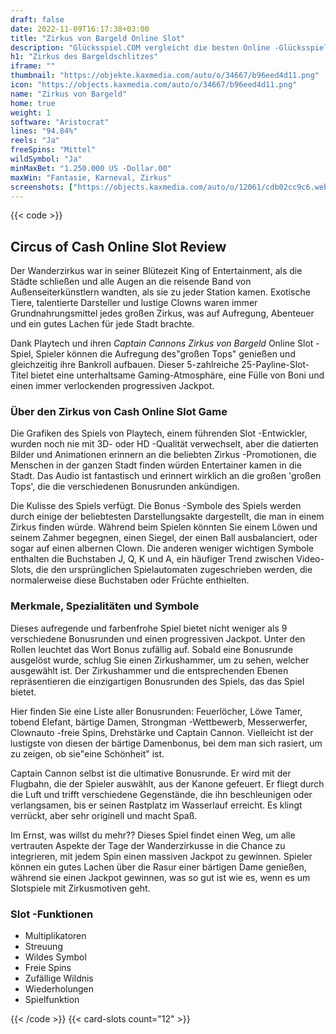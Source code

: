 ```yaml
---
draft: false
date: 2022-11-09T16:17:38+03:00
title: "Zirkus von Bargeld Online Slot"
description: "Glücksspiel.COM vergleicht die besten Online -Glücksspiel -Sites und -spiele der Kanada.  Unabhängige Produktbewertungen und exklusive Anmeldeangebote. Jetzt spielen!"
h1: "Zirkus des Bargeldschlitzes"
iframe: ""
thumbnail: "https://objekte.kaxmedia.com/auto/o/34667/b96eed4d11.png"
icon: "https://objects.kaxmedia.com/auto/o/34667/b96eed4d11.png"
name: "Zirkus von Bargeld"
home: true
weight: 1
software: "Aristocrat"
lines: "94.84%"
reels: "Ja"
freeSpins: "Mittel"
wildSymbol: "Ja"
minMaxBet: "1.250.000 US -Dollar.00"
maxWin: "Fantasie, Karneval, Zirkus"
screenshots: ["https://objects.kaxmedia.com/auto/o/12061/cdb02cc9c6.webp"]
---
```


{{< code >}}<h2>Circus of Cash Online Slot Review</h2><p>Der Wanderzirkus war in seiner Blütezeit King of Entertainment, als die Städte schließen und alle Augen an die reisende Band von Außenseiterkünstlern wandten, als sie zu jeder Station kamen. Exotische Tiere, talentierte Darsteller und lustige Clowns waren immer Grundnahrungsmittel jedes großen Zirkus, was auf Aufregung, Abenteuer und ein gutes Lachen für jede Stadt brachte.</p><p>Dank Playtech und ihren <em>Captain Cannons Zirkus von Bargeld</em> Online Slot -Spiel, Spieler können die Aufregung des"großen Tops" genießen und gleichzeitig ihre Bankroll aufbauen. Dieser 5-zahlreiche 25-Payline-Slot-Titel bietet eine unterhaltsame Gaming-Atmosphäre, eine Fülle von Boni und einen immer verlockenden progressiven Jackpot.</p><p></p><h3>Über den Zirkus von Cash Online Slot Game</h3><p>Die Grafiken des Spiels von Playtech, einem führenden Slot -Entwickler, wurden noch nie mit 3D- oder HD -Qualität verwechselt, aber die datierten Bilder und Animationen erinnern an die beliebten Zirkus -Promotionen, die Menschen in der ganzen Stadt finden würden Entertainer kamen in die Stadt. Das Audio ist fantastisch und erinnert wirklich an die großen 'großen Tops', die die verschiedenen Bonusrunden ankündigen.</p><p>Die Kulisse des Spiels verfügt. Die Bonus -Symbole des Spiels werden durch einige der beliebtesten Darstellungsakte dargestellt, die man in einem Zirkus finden würde. Während beim Spielen könnten Sie einem Löwen und seinem Zahmer begegnen, einen Siegel, der einen Ball ausbalanciert, oder sogar auf einen albernen Clown. Die anderen weniger wichtigen Symbole enthalten die Buchstaben J, Q, K und A, ein häufiger Trend zwischen Video-Slots, die den ursprünglichen Spielautomaten zugeschrieben werden, die normalerweise diese Buchstaben oder Früchte enthielten.</p><h3>Merkmale, Spezialitäten und Symbole</h3><p>Dieses aufregende und farbenfrohe Spiel bietet nicht weniger als 9 verschiedene Bonusrunden und einen progressiven Jackpot. Unter den Rollen leuchtet das Wort Bonus zufällig auf. Sobald eine Bonusrunde ausgelöst wurde, schlug Sie einen Zirkushammer, um zu sehen, welcher ausgewählt ist. Der Zirkushammer und die entsprechenden Ebenen repräsentieren die einzigartigen Bonusrunden des Spiels, das das Spiel bietet.</p><p>Hier finden Sie eine Liste aller Bonusrunden: Feuerlöcher, Löwe Tamer, tobend Elefant, bärtige Damen, Strongman -Wettbewerb, Messerwerfer, Clownauto -freie Spins, Drehstärke und Captain Cannon. Vielleicht ist der lustigste von diesen der bärtige Damenbonus, bei dem man sich rasiert, um zu zeigen, ob sie"eine Schönheit" ist.</p><p>Captain Cannon selbst ist die ultimative Bonusrunde. Er wird mit der Flugbahn, die der Spieler auswählt, aus der Kanone gefeuert. Er fliegt durch die Luft und trifft verschiedene Gegenstände, die ihn beschleunigen oder verlangsamen, bis er seinen Rastplatz im Wasserlauf erreicht. Es klingt verrückt, aber sehr originell und macht Spaß.</p><p>Im Ernst, was willst du mehr?? Dieses Spiel findet einen Weg, um alle vertrauten Aspekte der Tage der Wanderzirkusse in die Chance zu integrieren, mit jedem Spin einen massiven Jackpot zu gewinnen. Spieler können ein gutes Lachen über die Rasur einer bärtigen Dame genießen, während sie einen Jackpot gewinnen, was so gut ist wie es, wenn es um Slotspiele mit Zirkusmotiven geht.</p><h3>
Slot -Funktionen</h3><ul>
<li></span>
Multiplikatoren</li>
<li></span>
Streuung</li>
<li></span>
Wildes Symbol</li>
<li></span>
Freie Spins</li>
<li></span>
Zufällige Wildnis</li>
<li></span>
Wiederholungen</li>
<li></span>
Spielfunktion</li></ul>{{< /code >}}
 {{< card-slots count="12" >}}
